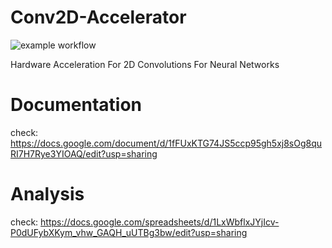 # Conv2D-Accelerator

![example workflow](https://github.com/kanndil/Conv2D-Accelerator/actions/workflows/CI.yml/badge.svg)

Hardware Acceleration For 2D Convolutions For Neural Networks


# Documentation
check:
https://docs.google.com/document/d/1fFUxKTG74JS5ccp95gh5xj8sOg8quRI7H7Rye3YIOAQ/edit?usp=sharing


# Analysis 

check:
https://docs.google.com/spreadsheets/d/1LxWbflxJYjIcv-P0dUFybXKym_vhw_GAQH_uUTBg3bw/edit?usp=sharing